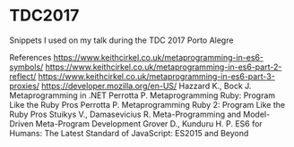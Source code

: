 # TDC2017
Snippets I used on my talk during the TDC 2017 Porto Alegre

References
https://www.keithcirkel.co.uk/metaprogramming-in-es6-symbols/
https://www.keithcirkel.co.uk/metaprogramming-in-es6-part-2-reflect/
https://www.keithcirkel.co.uk/metaprogramming-in-es6-part-3-proxies/
https://developer.mozilla.org/en-US/
Hazzard K., Bock J. Metaprogramming in .NET
Perrotta P. Metaprogramming Ruby: Program Like the Ruby Pros
Perrotta P. Metaprogramming Ruby 2: Program Like the Ruby Pros
Stuikys V., Damasevicius R. Meta-Programming and Model-Driven Meta-Program Development
Grover D., Kunduru H. P. ES6 for Humans: The Latest Standard of JavaScript: ES2015 and Beyond
